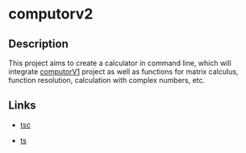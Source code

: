 # computorv2

## Description

This project aims to create a calculator in command line, which will integrate [computorV1](https://github.com/ilkou/computorv1) project as well as functions for matrix calculus, function resolution, calculation with complex numbers, etc.

## Links

* [tsc](https://www.typescriptlang.org/docs/handbook/compiler-options.html)

* [ts](https://www.typescriptlang.org/docs/handbook/typescript-in-5-minutes.html)

